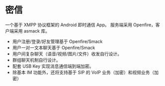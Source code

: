 密信
====

一个基于 XMPP 协议框架的 Android 即时通信 App。
服务端采用 Openfire，客户端采用 asmack 库。

 - 用户注册/登录/好友管理基于 Openfire/Smack
 - 用户一对一文本聊天基于 Openfire/Smack
 - 用户间复杂聊天（语音/视频/图片/文件）收发自行设计。
 - 群组聊天机制自行设计。
 - 配套 USB Key 实现消息通信端到端加密。
 - 除基本 IM 功能外，还将支持基于 SIP 的 VoIP 业务（加密）和视频业务（加密）
 
 
